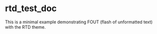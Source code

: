 # rtd_test_doc

This is a minimal example demonstrating FOUT (flash of unformatted text) with the RTD theme.

